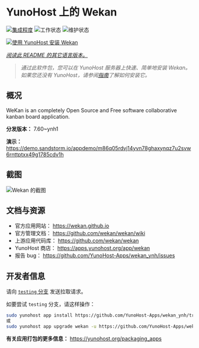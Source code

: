 <!--
注意：此 README 由 <https://github.com/YunoHost/apps/tree/master/tools/readme_generator> 自动生成
请勿手动编辑。
-->

# YunoHost 上的 Wekan

[![集成程度](https://dash.yunohost.org/integration/wekan.svg)](https://ci-apps.yunohost.org/ci/apps/wekan/) ![工作状态](https://ci-apps.yunohost.org/ci/badges/wekan.status.svg) ![维护状态](https://ci-apps.yunohost.org/ci/badges/wekan.maintain.svg)

[![使用 YunoHost 安装 Wekan](https://install-app.yunohost.org/install-with-yunohost.svg)](https://install-app.yunohost.org/?app=wekan)

*[阅读此 README 的其它语言版本。](./ALL_README.md)*

> *通过此软件包，您可以在 YunoHost 服务器上快速、简单地安装 Wekan。*  
> *如果您还没有 YunoHost，请参阅[指南](https://yunohost.org/install)了解如何安装它。*

## 概况

WeKan is an completely Open Source and Free software collaborative kanban board application.


**分发版本：** 7.60~ynh1

**演示：** <https://demo.sandstorm.io/appdemo/m86q05rdvj14yvn78ghaxynqz7u2svw6rnttptxx49g1785cdv1h>

## 截图

![Wekan 的截图](./doc/screenshots/screenshot.jpg)

## 文档与资源

- 官方应用网站： <https://wekan.github.io>
- 官方管理文档： <https://github.com/wekan/wekan/wiki>
- 上游应用代码库： <https://github.com/wekan/wekan>
- YunoHost 商店： <https://apps.yunohost.org/app/wekan>
- 报告 bug： <https://github.com/YunoHost-Apps/wekan_ynh/issues>

## 开发者信息

请向 [`testing` 分支](https://github.com/YunoHost-Apps/wekan_ynh/tree/testing) 发送拉取请求。

如要尝试 `testing` 分支，请这样操作：

```bash
sudo yunohost app install https://github.com/YunoHost-Apps/wekan_ynh/tree/testing --debug
或
sudo yunohost app upgrade wekan -u https://github.com/YunoHost-Apps/wekan_ynh/tree/testing --debug
```

**有关应用打包的更多信息：** <https://yunohost.org/packaging_apps>
